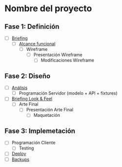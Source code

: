 # Nombre del proyecto

## Fase 1: Definición

- [ ] [Briefing](./docs/briefing.md)
  - [ ] [Alcance funcional](./docs/alcance.md)
    - [ ] Wireframe
      - [ ] Presentación Wireframe
        - [ ] Modificaciones Wireframe
    
## Fase 2: Diseño
 
- [ ] [Análisis](./docs/analisis.md)
  - [ ] Programación Servidor (modelo + API + fixtures)
- [ ] [Briefing Look & Feel](./docs/lookFeel.md)
  - [ ] Arte Final
    - [ ] Presentación Arte Final
      - [ ] Maquetación

## Fase 3: Implemetación

- [ ] Programación Cliente
  - [ ] Testing
- [ ] [Deploy](./docs/deploy.md)
- [ ] [Backups](./docs/backups.md)
